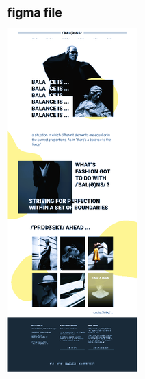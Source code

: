 # figma file
<!DOCTYPE html>
<html lang="en">
<head>
    <meta charset="UTF-8">
    <meta name="viewport" content="width=device-width, initial-scale=1.0">
    <title>figma Document</title>
</head>
<body>
    <img src="image.png" alt="figma design">
    
</body>
</html>
